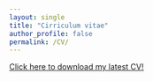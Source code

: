 ```yaml
---
layout: single
title: "Cirriculum vitae"
author_profile: false
permalink: /CV/
---
```


[Click here to download my latest CV!](https://zorian15.github.io/markdown-cv/)
